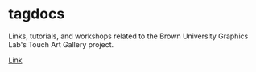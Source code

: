 tagdocs
=======

Links, tutorials, and workshops related to the Brown University Graphics Lab's Touch Art Gallery project.

[Link](http://browngraphicslab.github.io/tagdocs/)
